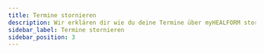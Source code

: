 ```yaml
---
title: Termine stornieren
description: Wir erklären dir wie du deine Termine über myHEALFORM stornieren kannst.
sidebar_label: Termine stornieren
sidebar_position: 3
---
```

